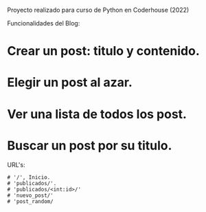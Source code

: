 Proyecto realizado para curso de Python en Coderhouse (2022)

Funcionalidades del Blog:

# Crear un post: titulo y contenido.
# Elegir un post al azar.
# Ver una lista de todos los post.
# Buscar un post por su titulo.

URL's:

    # '/', Inicio. 
    # 'publicados/'.
    # 'publicados/<int:id>/'
    # 'nuevo_post/'
    # 'post_random/
    
    

